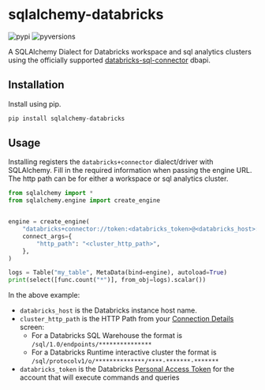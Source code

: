 # sqlalchemy-databricks

![pypi](https://img.shields.io/pypi/v/sqlalchemy-databricks.svg)
![pyversions](https://img.shields.io/pypi/pyversions/sqlalchemy-databricks.svg)

A SQLAlchemy Dialect for Databricks workspace and sql analytics clusters using the officially supported [databricks-sql-connector](https://pypi.org/project/databricks-sql-connector/) dbapi.

## Installation

Install using pip.

```bash
pip install sqlalchemy-databricks
```

## Usage

Installing registers the ``databricks+connector`` dialect/driver with SQLAlchemy. Fill in the required information when passing the engine URL. The http path can be for either a workspace or sql analytics cluster.

```python
from sqlalchemy import *
from sqlalchemy.engine import create_engine


engine = create_engine(
    "databricks+connector://token:<databricks_token>@<databricks_host>:443/<database_or_schema_name>",
    connect_args={
        "http_path": "<cluster_http_path>",
    },
)

logs = Table("my_table", MetaData(bind=engine), autoload=True)
print(select([func.count("*")], from_obj=logs).scalar())
```

In the above example:

* `databricks_host` is the Databricks instance host name.
* `cluster_http_path` is the HTTP Path from your [Connection Details](https://docs.databricks.com/integrations/bi/jdbc-odbc-bi.html#get-connection-details-for-a-sql-warehouse) screen:
    - For a Databricks SQL Warehouse the format is `/sql/1.0/endpoints/***************`
    - For a Databricks Runtime interactive cluster the format is `/sql/protocolv1/o/**************/****-*******-*******`
* `databricks_token` is the Databricks [Personal Access Token](https://docs.databricks.com/dev-tools/api/latest/authentication.html#token-management) for the account that will execute commands and queries
